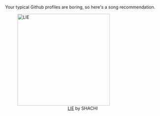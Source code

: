 Your typical Github profiles are boring, so here's a song recommendation.
<figure><img width="300" height="300" src="https://i.scdn.co/image/ab67616d0000b27385ff220d8050de73f2575d59" alt="LIE" /><figcaption align="center"><a href="https://open.spotify.com/track/7EiaVO9WccKbfGV6HXRww9" target="_blank">LIE</a> by SHACHI</figcaption></figure>
